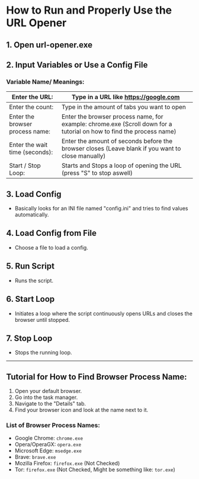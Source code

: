# How to Run and Properly Use the URL Opener

## 1. Open url-opener.exe

## 2. Input Variables or Use a Config File

### Variable Name/ Meanings:

| Enter the URL:                    | Type in a URL like https://google.com                           |
| ---------------------------------- | --------------------------------------------------------------- |
| Enter the count:                   | Type in the amount of tabs you want to open                     |
| Enter the browser process name:    | Enter the browser process name, for example: chrome.exe (Scroll down for a tutorial on how to find the process name)   |
| Enter the wait time (seconds):     | Enter the amount of seconds before the browser closes (Leave blank if you want to close manually)   |
| Start / Stop Loop:                 | Starts and Stops a loop of opening the URL (press "S" to stop aswell)    |

## 3. Load Config

- Basically looks for an INI file named "config.ini" and tries to find values automatically.

## 4. Load Config from File

- Choose a file to load a config.

## 5. Run Script

- Runs the script.

## 6. Start Loop

- Initiates a loop where the script continuously opens URLs and closes the browser until stopped.

## 7. Stop Loop

- Stops the running loop.

---

## Tutorial for How to Find Browser Process Name:

1. Open your default browser.
2. Go into the task manager.
3. Navigate to the "Details" tab.
4. Find your browser icon and look at the name next to it.

### List of Browser Process Names:

- Google Chrome: `chrome.exe`
- Opera/OperaGX: `opera.exe`
- Microsoft Edge: `msedge.exe`
- Brave: `brave.exe`
- Mozilla Firefox: `firefox.exe` (Not Checked)
- Tor: `firefox.exe` (Not Checked, Might be something like: `tor.exe`)
